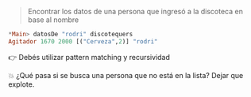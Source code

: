 > Encontrar los datos de una persona que ingresó a la discoteca en base al nombre 

``` haskell
*Main> datosDe "rodri" discotequers
Agitador 1670 2000 [("Cerveza",2)] "rodri"
```

:point_right: Debés utilizar pattern matching y recursividad

:boom: ¿Qué pasa si se busca una persona que no está en la lista? Dejar que explote.
